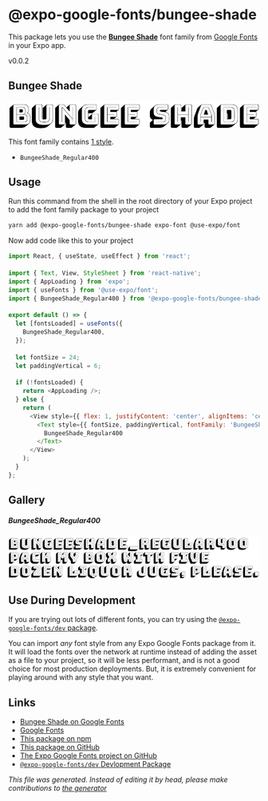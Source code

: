 # @expo-google-fonts/bungee-shade

This package lets you use the [**Bungee Shade**](https://fonts.google.com/specimen/Bungee+Shade) font family from [Google Fonts](https://fonts.google.com/) in your Expo app.

v0.0.2

## Bungee Shade

![Bungee Shade](./font-family.png)

This font family contains [1 style](#gallery).

- `BungeeShade_Regular400`

## Usage

Run this command from the shell in the root directory of your Expo project to add the font family package to your project
```sh
yarn add @expo-google-fonts/bungee-shade expo-font @use-expo/font
```

Now add code like this to your project
```js
import React, { useState, useEffect } from 'react';

import { Text, View, StyleSheet } from 'react-native';
import { AppLoading } from 'expo';
import { useFonts } from '@use-expo/font';
import { BungeeShade_Regular400 } from '@expo-google-fonts/bungee-shade';

export default () => {
  let [fontsLoaded] = useFonts({
    BungeeShade_Regular400,
  });

  let fontSize = 24;
  let paddingVertical = 6;

  if (!fontsLoaded) {
    return <AppLoading />;
  } else {
    return (
      <View style={{ flex: 1, justifyContent: 'center', alignItems: 'center' }}>
        <Text style={{ fontSize, paddingVertical, fontFamily: 'BungeeShade_Regular400' }}>
          BungeeShade_Regular400
        </Text>
      </View>
    );
  }
};

```

## Gallery

##### BungeeShade_Regular400
![BungeeShade_Regular400](./bd736a1fd1e9468b036a7df272341d90fa2864fa1a985cfef42c164898cadd99.ttf.png)


## Use During Development

If you are trying out lots of different fonts, you can try using the [`@expo-google-fonts/dev` package](https://www.npmjs.com/package/@expo-google-fonts/dev).

You can import *any* font style from any Expo Google Fonts package from it. It will load the fonts
over the network at runtime instead of adding the asset as a file to your project, so it will be 
less performant, and is not a good choice for most production deployments. But, it is extremely convenient
for playing around with any style that you want.

## Links

- [Bungee Shade on Google Fonts](https://fonts.google.com/specimen/Bungee+Shade)
- [Google Fonts](https://fonts.google.com/)
- [This package on npm](https://www.npmjs.com/package/@expo-google-fonts/bungee-shade)
- [This package on GitHub](https://github.com/expo/google-fonts/tree/master/font-packages/bungee-shade)
- [The Expo Google Fonts project on GitHub](https://github.com/expo/google-fonts)
- [`@expo-google-fonts/dev` Devlopment Package](https://github.com/expo/google-fonts/tree/master/font-packages/dev)


*This file was generated. Instead of editing it by head, please make contributions to [the generator](https://github.com/expo/google-fonts/tree/master/packages/generator)*
